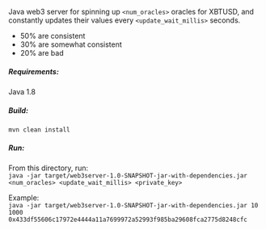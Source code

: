 Java web3 server for spinning up `<num_oracles>` oracles for XBTUSD, and constantly updates their values every `<update_wait_millis>` seconds.

- 50% are consistent
- 30% are somewhat consistent
- 20% are bad

##### Requirements:
Java 1.8

##### Build:
`mvn clean install`

##### Run:
From this directory, run:  
`java -jar target/web3server-1.0-SNAPSHOT-jar-with-dependencies.jar <num_oracles> <update_wait_millis> <private_key>`

Example:  
`java -jar target/web3server-1.0-SNAPSHOT-jar-with-dependencies.jar 10 1000 0x433df55606c17972e4444a11a7699972a52993f985ba29608fca2775d8248cfc`
